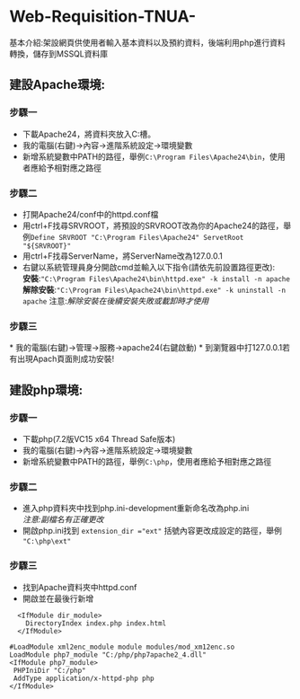 # Web-Requisition-TNUA-
基本介紹:架設網頁供使用者輸入基本資料以及預約資料，後端利用php進行資料轉換，儲存到MSSQL資料庫

<h2>建設Apache環境:</h2>
<h3>步驟一</h3>

* 下載Apache24，將資料夾放入C:槽。
* 我的電腦(右鍵)→內容→進階系統設定→環境變數
* 新增系統變數中PATH的路徑，舉例`C:\Program Files\Apache24\bin`，使用者應給予相對應之路徑

<h3>步驟二</h3>

* 打開Apache24/conf中的httpd.conf檔
* 用ctrl+F找尋SRVROOT，將預設的SRVROOT改為你的Apache24的路徑，舉例`Define SRVROOT "C:\Program Files\Apache24" ServetRoot "${SRVROOT}"`
* 用ctrl+F找尋ServerName，將ServerName改為127.0.0.1
* 右鍵以系統管理員身分開啟cmd並輸入以下指令(請依先前設置路徑更改):</br>
**安裝**:`"C:\Program Files\Apache24\bin\httpd.exe" -k install -n apache`</br>
**解除安裝**:`"C:\Program Files\Apache24\bin\httpd.exe" -k uninstall -n apache`
注意:_解除安裝在後續安裝失敗或載卸時才使用_

<h3>步驟三</h3>
* 我的電腦(右鍵)→管理→服務→apache24(右鍵啟動)
* 到瀏覽器中打127.0.0.1若有出現Apach頁面則成功安裝!

<h2>建設php環境:</h2>
<h3>步驟一</h3>

* 下載php(7.2版VC15 x64 Thread Safe版本)
* 我的電腦(右鍵)→內容→進階系統設定→環境變數
* 新增系統變數中PATH的路徑，舉例`C:\php`，使用者應給予相對應之路徑

<h3>步驟二</h3>

* 進入php資料夾中找到php.ini-development重新命名改為php.ini </br>
_注意:副檔名有正確更改_
* 開啟php.ini找到 `extension_dir ="ext"` 括號內容更改成設定的路徑，舉例 `"C:\php\ext"`

<h3>步驟三</h3>

* 找到Apache資料夾中httpd.conf
* 開啟並在最後行新增 </br>

```
  <IfModule dir_module>
    DirectoryIndex index.php index.html
  </IfModule>
```
```
#LoadModule xml2enc_module module modules/mod_xm12enc.so
LoadModule php7_module "C:/php/php7apache2_4.dll"
<IfModule php7_module>
 PHPIniDir "C:/php"
 AddType application/x-httpd-php php
</IfModule>
```

